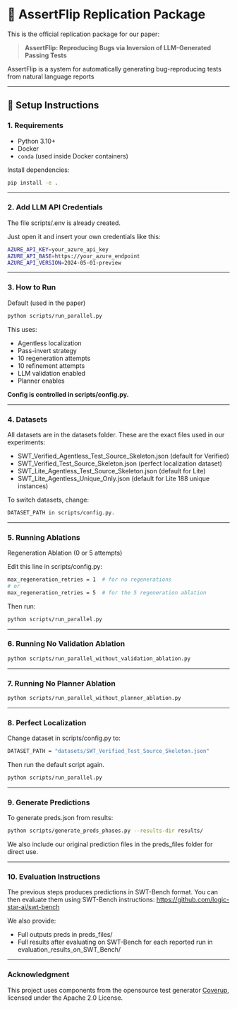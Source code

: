 # 🐛 AssertFlip Replication Package

This is the official replication package for our paper:

> **AssertFlip: Reproducing Bugs via Inversion of LLM-Generated Passing Tests**

AssertFlip is a system for automatically generating bug-reproducing tests from natural language reports

---

## 🔧 Setup Instructions

### 1. Requirements

- Python 3.10+
- Docker
- `conda` (used inside Docker containers)

Install dependencies:

```bash
pip install -e .
```
---

### 2. Add LLM API Credentials

The file scripts/.env is already created.

Just open it and insert your own credentials like this:

```bash
AZURE_API_KEY=your_azure_api_key
AZURE_API_BASE=https://your_azure_endpoint
AZURE_API_VERSION=2024-05-01-preview
```
---

### 3. How to Run

Default (used in the paper)

```bash
python scripts/run_parallel.py
```

This uses:
- Agentless localization
- Pass-invert strategy
- 10 regeneration attempts
- 10 refinement attempts
- LLM validation enabled
- Planner enables

**Config is controlled in scripts/config.py.**

---

### 4. Datasets

All datasets are in the datasets folder. These are the exact files used in our experiments:

- SWT_Verified_Agentless_Test_Source_Skeleton.json (default for Verified)
- SWT_Verified_Test_Source_Skeleton.json (perfect localization dataset)
- SWT_Lite_Agentless_Test_Source_Skeleton.json (default for Lite)
- SWT_Lite_Agentless_Unique_Only.json (default for Lite 188 unique instances)

To switch datasets, change:

```bash
DATASET_PATH in scripts/config.py.
```
---

### 5. Running Ablations

Regeneration Ablation (0 or 5 attempts)

Edit this line in scripts/config.py:

```bash
max_regeneration_retries = 1  # for no regenerations 
# or
max_regeneration_retries = 5  # for the 5 regeneration ablation
```

Then run:

```bash
python scripts/run_parallel.py
```
---

### 6. Running No Validation Ablation

```bash
python scripts/run_parallel_without_validation_ablation.py
```
---

### 7. Running No Planner Ablation

```bash
python scripts/run_parallel_without_planner_ablation.py
```
---

### 8. Perfect Localization

Change dataset in scripts/config.py to:

```bash
DATASET_PATH = "datasets/SWT_Verified_Test_Source_Skeleton.json"
```

Then run the default script again.

```bash
python scripts/run_parallel.py
```
---

### 9. Generate Predictions

To generate preds.json from results:

```bash
python scripts/generate_preds_phases.py --results-dir results/
```

We also include our original prediction files in the preds_files folder for direct use.

---

### 10. Evaluation Instructions

The previous steps produces predictions in SWT-Bench format. You can then evaluate them using SWT-Bench instructions: https://github.com/logic-star-ai/swt-bench

We also provide:

- Full outputs preds in preds_files/
- Full results after evaluating on SWT-Bench for each reported run in evaluation_results_on_SWT_Bench/

---

### Acknowledgment 

This project uses components from the opensource test generator [Coverup](https://github.com/plasma-umass/coverup), licensed under the Apache 2.0 License. 

